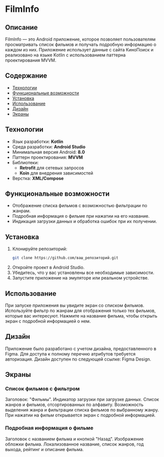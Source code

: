 # FilmInfo

## Описание

FilmInfo — это Android приложение, которое позволяет пользователям просматривать список фильмов и получать подробную информацию о каждом из них. Приложение использует данные с сайта КиноПоиск и реализовано на языке Kotlin с использованием паттерна проектирования MVVM.

## Содержание

- [Технологии](#технологии)
- [Функциональные возможности](#функциональные-возможности)
- [Установка](#установка)
- [Использование](#использование)
- [Дизайн](#дизайн)
- [Экраны](#экраны)

## Технологии

- Язык разработки: **Kotlin**
- Среда разработки: **Android Studio**
- Минимальная версия Android: **8.0**
- Паттерн проектирования: **MVVM**
- Библиотеки:
  - **Retrofit** для сетевых запросов
  - **Koin** для внедрения зависимостей
- Верстка: **XML/Compose**

## Функциональные возможности

- Отображение списка фильмов с возможностью фильтрации по жанрам.
- Подробная информация о фильме при нажатии на его название.
- Индикация загрузки данных и обработка ошибок при их получении.

## Установка

1. Клонируйте репозиторий:
   ```bash
   git clone https://github.com/ваш_репозиторий.git
2. Откройте проект в Android Studio.
3. Убедитесь, что у вас установлены все необходимые зависимости.
4. Запустите приложение на эмуляторе или реальном устройстве.

## Использование
При запуске приложения вы увидите экран со списком фильмов.
Используйте фильтр по жанрам для отображения только тех фильмов, которые вас интересуют.
Нажмите на название фильма, чтобы открыть экран с подробной информацией о нем.

## Дизайн
Приложение было разработано с учетом дизайна, предоставленного в Figma. Для доступа к полному перечню атрибутов требуется авторизация. Дизайн доступен по следующей ссылке: Figma Design.

## Экраны
### Список фильмов с фильтром
Заголовок: "Фильмы".
Индикатор загрузки при загрузке данных.
Список жанров и фильмов, отсортированных по алфавиту.
Возможность выделения жанра и фильтрации списка фильмов по выбранному жанру.
При нажатии на фильм открывается экран с подробной информацией.
### Подробная информация о фильме
Заголовок с названием фильма и кнопкой "Назад".
Изображение обложки фильма.
Локализованное название, список жанров, год выхода, рейтинг и описание фильма.
